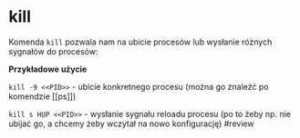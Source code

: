 # kill
Komenda `kill` pozwala nam na ubicie procesów lub wysłanie różnych sygnałów do procesów:

**Przykładowe użycie**

`kill -9 <<PID>>` - ubicie konkretnego procesu (można go znaleźć po komendzie [[ps]])

`kill s HUP <<PID>>` - wysłanie sygnału reloadu procesu (po to żeby np. nie ubijać go, a chcemy żeby wczytał na nowo konfigurację)
#review